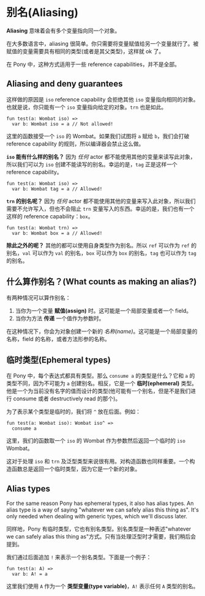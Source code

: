 # 别名(Aliasing)

__Aliasing__ 意味着会有多个变量指向同一个对象。

在大多数语言中，aliasing 很简单。你只需要将变量赋值给另一个变量就行了。被赋值的变量需要具有相同的类型(或者是其父类型)，这样就 ok 了。

在 Pony 中，这种方式适用于一些 reference capabilities，并不是全部。

## Aliasing and deny guarantees

这样做的原因是 `iso` reference capability 会拒绝其他 `iso` 变量指向相同的对象。也就是说，你只能有一个 `iso` 变量指向给定的对象。`trn` 也是如此。

```pony
fun test(a: Wombat iso) =>
  var b: Wombat iso = a // Not allowed!
```

这里的函数接受一个 `iso` 的 Wombat。如果我们试图将 `a` 赋给 `b`，我们会打破 reference capability 的规则，所以编译器会禁止这么做。

__`iso` 能有什么样的别名？__ 因为 _任何_ actor 都不能使用其他的变量来读写此对象，所以我们可以为 `iso` 创建不能读写的别名。幸运的是，`tag` 正是这样一个 reference capability。

```pony
fun test(a: Wombat iso) =>
  var b: Wombat tag = a // Allowed!
```

__`trn` 的别名呢？__ 因为 _任何_ actor 都不能使用其他的变量来写入此对象，所以我们需要不允许写入，但也不会阻止 `trn` 变量写入的东西。幸运的是，我们也有一个这样的 reference capability：`box`。

```pony
fun test(a: Wombat trn) =>
  var b: Wombat box = a // Allowed!
```

__除此之外的呢？__ 其他的都可以使用自身类型作为别名。所以 `ref` 可以作为 `ref` 的别名，`val` 可以作为 `val` 的别名，`box` 可以作为 `box` 的别名，`tag` 也可以作为 `tag` 的别名。

## 什么算作别名？(What counts as making an alias?)

有两种情况可以算作别名：

1. 当你为一个变量 __赋值(assign)__ 时。这可能是一个局部变量或者一个 field。
2. 当你为方法 __传递__ 一个值作为参数时。

在这种情况下，你会为对象创建一个新的 _名称(name)_。这可能是一个局部变量的名称，field 的名称，或者方法形参的名称。

## 临时类型(Ephemeral types)

在 Pony 中，每个表达式都具有类型。那么 `consume a` 的类型是什么？它和 `a` 的类型不同，因为不可能为 `a` 创建别名。相反，它是一个 __临时(ephemeral)__ 类型。他是一个为当前没有名字的值而设计的类型(他可能有一个别名，但是不是我们进行 consume 或者 destructively read 的那个)。

为了表示某个类型是临时的，我们将 `^` 放在后面。例如：

```pony
fun test(a: Wombat iso): Wombat iso^ =>
  consume a
```

这里，我们的函数取一个 `iso` 的 Wombat 作为参数然后返回一个临时的 `iso` Wombat。

这对于处理 `iso` 和 `trn` 及泛型类型来说很有用。对构造函数也同样重要。一个构造函数总是返回一个临时类型，因为它是一个新的对象。

## Alias types

For the same reason Pony has ephemeral types, it also has alias types. An alias type is a way of saying "whatever we can safely alias this thing as". It's only needed when dealing with generic types, which we'll discuss later.

同样地，Pony 有临时类型，它也有别名类型。别名类型是一种表述"whatever we can safely alias this thing as"方式。只有当处理泛型时才需要，我们稍后会提到。

我们通过后面追加 `!` 来表示一个别名类型。下面是一个例子：

```pony
fun test(a: A) =>
  var b: A! = a
```

这里我们使用 `A` 作为一个 __类型变量(type variable)__，`A!` 表示任何 `A` 类型的别名。
